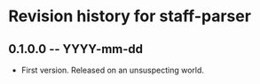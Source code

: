 # Revision history for staff-parser

## 0.1.0.0 -- YYYY-mm-dd

* First version. Released on an unsuspecting world.
